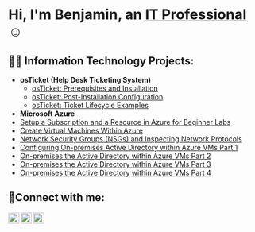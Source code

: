 <h1>Hi, I'm Benjamin, an <a href="https://linkedin.com/in/benjamin-g-016580301">IT Professional</a>☺</h1>

<h2>👨‍💻 Information Technology Projects:</h2>

- <b>osTicket (Help Desk Ticketing System)</b>
  - [osTicket: Prerequisites and Installation](https://github.com/BenjaminG-Dreams/osticket-prereqs)
  - [osTicket: Post-Installation Configuration](https://github.com/BenjaminG-Dreams/post-install-config)
  - [osTicket: Ticket Lifecycle Examples](https://github.com/BenjaminG-Dreams/ticket-lifecycle)
- <b>Microsoft Azure</b>
 - [Setup a Subscription and a Resource in Azure for Beginner Labs](https://github.com/BenjaminG-Dreams/setup-azure-sub-and-resource)
 - [Create Virtual Machines Within Azure](https://github.com/BenjaminG-Dreams/creating-azure-vm)
 - [Network Security Groups (NSGs) and Inspecting Network Protocols](https://github.com/BenjaminG-Dreams/azure-network-protocols)
  - [Configuring On-premises Active Directory within Azure VMs Part 1](https://github.com/BenjaminG-Dreams/configure-ad)
  - [On-premises the Active Directory within Azure VMs Part 2](https://github.com/BenjaminG-Dreams/configure-ad2)
 - [On-premises the Active Directory within Azure VMs Part 3](https://github.com/BenjaminG-Dreams/configure-ad3)
- [On-premises the Active Directory within Azure VMs Part 4](https://github.com/BenjaminG-Dreams/configure-ad4)
<h2>🤳Connect with me:</h2>

[<img align="left" alt="Josh | Twitter" width="22px" src="https://cdn.jsdelivr.net/npm/simple-icons@v3/icons/twitter.svg" />][twitter]
[<img align="left" alt="Josh | LinkedIn" width="22px" src="https://cdn.jsdelivr.net/npm/simple-icons@v3/icons/linkedin.svg" />][linkedin]
[<img align="left" alt="Josh | Instagram" width="22px" src="https://cdn.jsdelivr.net/npm/simple-icons@v3/icons/instagram.svg" />][instagram]

[twitter]: https://twitter.com/Josh
[instagram]: https://www.instagram.com/Josh
[linkedin]: https://linkedin.com/in/benjamin-g-016580301
